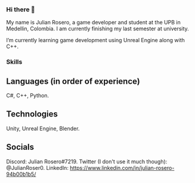 ### Hi there 👋

My name is Julian Rosero, a game developer and student at the UPB in Medellin, Colombia. I am currently finishing my last semester at university.

I’m currently learning game development using Unreal Engine along with C++.

### Skills

## Languages (in order of experience)
C#, C++, Python.

## Technologies
Unity, Unreal Engine, Blender.

## Socials

Discord: Julian Rosero#7219.
Twitter (I don't use it much though): @JulianRoser0.
LinkedIn: https://www.linkedin.com/in/julian-rosero-94b00b1b5/
